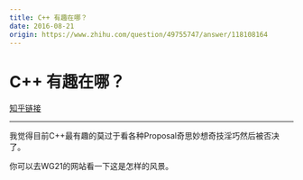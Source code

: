 ```yaml
---
title: C++ 有趣在哪？
date: 2016-08-21
origin: https://www.zhihu.com/question/49755747/answer/118108164
---
```

# C++ 有趣在哪？

[知乎链接](https://www.zhihu.com/question/49755747/answer/118108164)

---------

<span class="RichText ztext CopyrightRichText-richText" itemprop="text"><p>我觉得目前C++最有趣的莫过于看各种Proposal奇思妙想奇技淫巧然后被否决了。</p>你可以去WG21的网站看一下这是怎样的风景。</span>